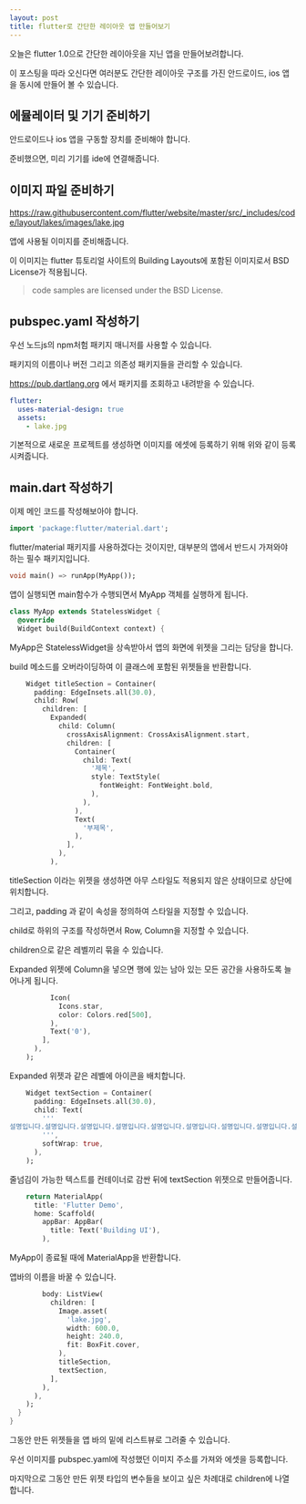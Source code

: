 ```yaml
---
layout: post
title: flutter로 간단한 레이아웃 앱 만들어보기
---
```


오늘은 flutter 1.0으로 간단한 레이아웃을 지닌 앱을 만들어보려합니다.

이 포스팅을 따라 오신다면 여러분도 간단한 레이아웃 구조를 가진 안드로이드, ios 앱을 동시에 만들어 볼 수 있습니다.

## 에뮬레이터 및 기기 준비하기

안드로이드나 ios 앱을 구동할 장치를 준비해야 합니다.

준비했으면, 미리 기기를 ide에 연결해줍니다.

## 이미지 파일 준비하기

https://raw.githubusercontent.com/flutter/website/master/src/_includes/code/layout/lakes/images/lake.jpg

앱에 사용될 이미지를 준비해줍니다.

이 이미지는 flutter 튜토리얼 사이트의 Building Layouts에 포함된 이미지로서 BSD License가 적용됩니다.

> code samples are licensed under the BSD License.

## pubspec.yaml 작성하기

우선 노드js의 npm처험 패키지 매니저를 사용할 수 있습니다.

패키지의 이름이나 버전 그리고 의존성 패키지들을 관리할 수 있습니다.

https://pub.dartlang.org 에서 패키지를 조회하고 내려받을 수 있습니다.

```yaml
flutter:
  uses-material-design: true
  assets:
    - lake.jpg
```

기본적으로 새로운 프로젝트를 생성하면 이미지를 에셋에 등록하기 위해 위와 같이 등록시켜줍니다.

## main.dart 작성하기

이제 메인 코드를 작성해보아야 합니다.

```dart
import 'package:flutter/material.dart';
```

flutter/material 패키지를 사용하겠다는 것이지만, 대부분의 앱에서 반드시 가져와야 하는 필수 패키지입니다.

```dart
void main() => runApp(MyApp());
```

앱이 실행되면 main함수가 수행되면서 MyApp 객체를 실행하게 됩니다.

```dart
class MyApp extends StatelessWidget {
  @override
  Widget build(BuildContext context) {
```

MyApp은 StatelessWidget을 상속받아서 앱의 화면에 위젯을 그리는 담당을 합니다.

build 메소드를 오버라이딩하여 이 클래스에 포함된 위젯들을 반환합니다.

```dart
    Widget titleSection = Container(
      padding: EdgeInsets.all(30.0),
      child: Row(
        children: [
          Expanded(
            child: Column(
              crossAxisAlignment: CrossAxisAlignment.start,
              children: [
                Container(
                  child: Text(
                    '제목',
                    style: TextStyle(
                      fontWeight: FontWeight.bold,
                    ),
                  ),
                ),
                Text(
                  '부제목',
                ),
              ],
            ),
          ),
```

titleSection 이라는 위젯을 생성하면 아무 스타일도 적용되지 않은 상태이므로 상단에 위치합니다.

그리고, padding 과 같이 속성을 정의하여 스타일을 지정할 수 있습니다.

child로 하위의 구조를 작성하면서 Row, Column을 지정할 수 있습니다.

children으로 같은 레벨끼리 묶을 수 있습니다.

Expanded 위젯에 Column을 넣으면 행에 있는 남아 있는 모든 공간을 사용하도록 늘어나게 됩니다.



```dart
          Icon(
            Icons.star,
            color: Colors.red[500],
          ),
          Text('0'),
        ],
      ),
    );
```

Expanded 위젯과 같은 레벨에 아이콘을 배치합니다.

```dart
    Widget textSection = Container(
      padding: EdgeInsets.all(30.0),
      child: Text(
        '''
설명입니다.설명입니다.설명입니다.설명입니다.설명입니다.설명입니다.설명입니다.설명입니다.설명입니다.설명입니다.설명입니다.설명입니다.설명입니다.설명입니다.
        ''',
        softWrap: true,
      ),
    );
```

줄넘김이 가능한 텍스트를 컨테이너로 감싼 뒤에 textSection 위젯으로 만들어줍니다.

```dart
    return MaterialApp(
      title: 'Flutter Demo',
      home: Scaffold(
        appBar: AppBar(
          title: Text('Building UI'),
        ),
```

MyApp이 종료될 때에 MaterialApp을 반환합니다.

앱바의 이름을 바꿀 수 있습니다.

```dart
        body: ListView(
          children: [
            Image.asset(
              'lake.jpg',
              width: 600.0,
              height: 240.0,
              fit: BoxFit.cover,
            ),
            titleSection,
            textSection,
          ],
        ),
      ),
    );
  }
}
```

그동안 만든 위젯들을 앱 바의 밑에 리스트뷰로 그려줄 수 있습니다.

우선 이미지를 pubspec.yaml에 작성했던 이미지 주소를 가져와 에셋을 등록합니다.

마지막으로 그동안 만든 위젯 타입의 변수들을 보이고 싶은 차례대로 children에 나열합니다.